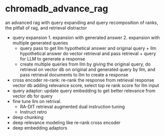 # chromadb_advance_rag
an advanced rag with query expanding and query recomposition of ranks, the pitfall of rag, and retrieval distractor 
- query expansion 1. expansion with generated answer 2. expansion with multiple generated queries
  - query pass to get llm hypothetical answer and original query + llm hypothetical answer do vector retrieval and pass retrieval + query for LLM to generate a response
  -  create multiple queries from llm by giving the original query, do retrieval on vector db on original and generated query by llm, and pass retrieval documents to llm to create a response
- cross encoder re-rank: re-rank the response  from retrieval response vector db adding relevance score, select top re rank score for llm input
- query adaptor: update query embedding to get better relevance from vector db for query
- fine tune llm on retrival.
    - RA-DIT retrieval augmented dual instruction tuning
    - Instruct retro 
- deep chunking
- deep relevance modeling like re-rank cross encoder
- deep embedding adaptors
